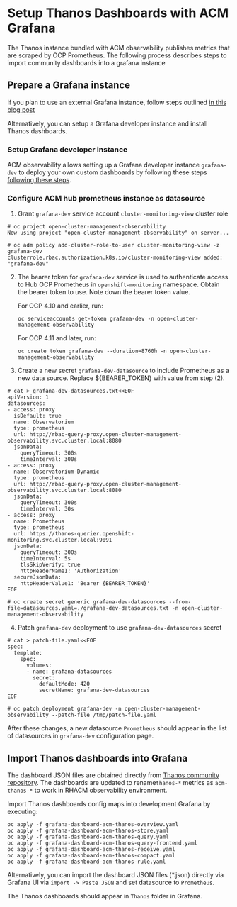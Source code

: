 # Setup Thanos Dashboards with ACM Grafana

The Thanos instance bundled with ACM observability publishes metrics that are scraped by OCP Prometheus. The following process describes steps to import community dashboards into a grafana instance
 
## Prepare a Grafana instance

If you plan to use an external Grafana instance, follow steps outlined [in this blog post](https://www.redhat.com/en/blog/)

Alternatively, you can setup a Grafana developer instance and install Thanos dashboards.

### Setup Grafana developer instance

ACM observability allows setting up a  Grafana developer instance `grafana-dev` to deploy your own custom dashboards by following these steps [following these steps](/tools/README.md).

### Configure ACM hub prometheus instance as datasource

1. Grant `grafana-dev` service account `cluster-monitoring-view` cluster role
```
# oc project open-cluster-management-observability
Now using project "open-cluster-management-observability" on server...

# oc adm policy add-cluster-role-to-user cluster-monitoring-view -z grafana-dev
clusterrole.rbac.authorization.k8s.io/cluster-monitoring-view added: "grafana-dev"
```

2. The bearer token for `grafana-dev` service is used to authenticate access to Hub OCP Prometheus in `openshift-monitoring` namespace. Obtain the bearer token to use. Note down the bearer token value.

    For OCP 4.10 and earlier, run:
    ```
    oc serviceaccounts get-token grafana-dev -n open-cluster-management-observability 
    ```

    For OCP 4.11 and later, run:

    ```
    oc create token grafana-dev --duration=8760h -n open-cluster-management-observability
    ```

3. Create a new secret `grafana-dev-datasource` to include Prometheus as a new data source. Replace ${BEARER_TOKEN} with value from step (2).

```
# cat > grafana-dev-datasources.txt<<EOF
apiVersion: 1
datasources:
- access: proxy
  isDefault: true
  name: Observatorium
  type: prometheus
  url: http://rbac-query-proxy.open-cluster-management-observability.svc.cluster.local:8080
  jsonData:
    queryTimeout: 300s
    timeInterval: 300s
- access: proxy
  name: Observatorium-Dynamic
  type: prometheus
  url: http://rbac-query-proxy.open-cluster-management-observability.svc.cluster.local:8080
  jsonData:
    queryTimeout: 300s
    timeInterval: 30s
- access: proxy
  name: Prometheus
  type: prometheus
  url: https://thanos-querier.openshift-monitoring.svc.cluster.local:9091
  jsonData:
    queryTimeout: 300s
    timeInterval: 5s
    tlsSkipVerify: true
    httpHeaderName1: 'Authorization'
  secureJsonData:
    httpHeaderValue1: 'Bearer {BEARER_TOKEN}'
EOF

# oc create secret generic grafana-dev-datasources --from-file=datasources.yaml=./grafana-dev-datasources.txt -n open-cluster-management-observability
```

4. Patch `grafana-dev` deployment to use `grafana-dev-datasources` secret

```
# cat > patch-file.yaml<<EOF
spec:
  template:
    spec:
      volumes:
      - name: grafana-datasources
        secret:
          defaultMode: 420
          secretName: grafana-dev-datasources
EOF

# oc patch deployment grafana-dev -n open-cluster-management-observability --patch-file /tmp/patch-file.yaml
```

After these changes, a new datasource `Prometheus` should appear in the list of datasources in `grafana-dev` configuration page.

## Import Thanos dashboards into Grafana

The dashboard JSON files are obtained directly from [Thanos community repository](https://github.com/thanos-io/thanos/blob/main/examples/dashboards/dashboards.md). The dashboards are updated to rename`thanos-*` metrics as `acm-thanos-*` to work in RHACM observability environment.

Import Thanos dashboards config maps into development Grafana by executing:
```
oc apply -f grafana-dashboard-acm-thanos-overview.yaml
oc apply -f grafana-dashboard-acm-thanos-store.yaml
oc apply -f grafana-dashboard-acm-thanos-query.yaml
oc apply -f grafana-dashboard-acm-thanos-query-frontend.yaml
oc apply -f grafana-dashboard-acm-thanos-receive.yaml
oc apply -f grafana-dashboard-acm-thanos-compact.yaml
oc apply -f grafana-dashboard-acm-thanos-rule.yaml
```

Alternatively, you can import the dashboard JSON files (*.json) directly via Grafana UI via `import -> Paste JSON` and set datasource to `Prometheus`. 

The Thanos dashboards should appear in `Thanos` folder in Grafana.
